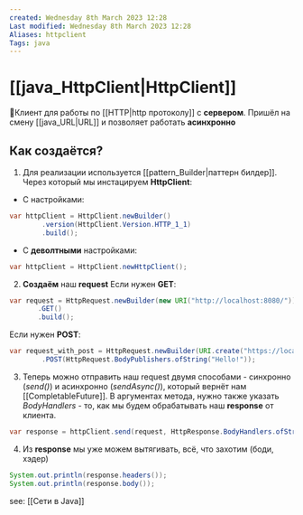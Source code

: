 ```yaml
---
created: Wednesday 8th March 2023 12:28
Last modified: Wednesday 8th March 2023 12:28
Aliases: httpclient
Tags: java
---
```


# [[java_HttpClient|HttpClient]]

📌Клиент для работы по [[HTTP|http протоколу]] с **сервером**. Пришёл на смену [[java_URL|URL]] и позволяет работать **асинхронно**

## Как создаётся?
1. Для реализации используется [[pattern_Builder|паттерн билдер]]. Через который мы инстацируем **HttpClient**:
- C настройками:
```java
var httpClient = HttpClient.newBuilder()  
        .version(HttpClient.Version.HTTP_1_1)  
        .build();
```
- C **деволтными** настройками:
```java
var httpClient = HttpClient.newHttpClient();
```
2. **Создаём** наш **request** 
Если нужен **GET**:
 ```java
 var request = HttpRequest.newBuilder(new URI("http://localhost:8080/"))  
        .GET()  
        .build();
```
Если нужен **POST**:
```java
var request_with_post = HttpRequest.newBuilder(URI.create("https://localhost:8080"))  
        .POST(HttpRequest.BodyPublishers.ofString("Hello!"));
```

3. Теперь можно отправить наш request двумя способами - синхронно (*send()*) и асинхронно (*sendAsync()*), который вернёт нам [[CompletableFuture]]. 
В аргументах метода, нужно также указать *BodyHandlers* - то, как мы будем обрабатывать наш **response** от клиента.
```java
var response = httpClient.send(request, HttpResponse.BodyHandlers.ofString());
```
4. Из **response** мы уже можем вытягивать, всё, что захотим (боди, хэдер)
```java
System.out.println(response.headers());  
System.out.println(response.body());
```


see: [[Сети в Java]]